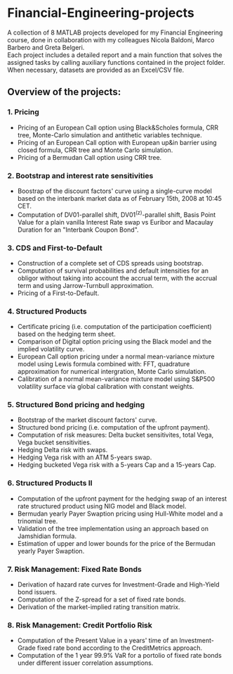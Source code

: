 # Financial-Engineering-projects
A collection of 8 MATLAB projects developed for my Financial Engineering course, done in collaboration with my colleagues Nicola Baldoni, Marco Barbero and Greta Belgeri. <br> 
Each project includes a detailed report and a main function that solves the assigned tasks by calling auxiliary functions contained in the project folder. When necessary, datasets are provided as an Excel/CSV file.

## Overview of the projects:

### 1. Pricing
   - Pricing of an European Call option using Black&Scholes formula, CRR tree, Monte-Carlo simulation and antithetic variables technique. <br> 
   - Pricing of an European Call option with European up&in barrier using closed formula, CRR     tree and Monte Carlo simulation. <br>
   - Pricing of a Bermudan Call option using CRR tree.

### 2. Bootstrap and interest rate sensitivities
   - Boostrap of the discount factors' curve using a single-curve model based on the interbank    market data as of February 15th, 2008 at 10:45 CET. <br>
   - Computation of DV01-parallel shift, DV01<sup>(z)</sup>-parallel shift, Basis Point Value for a plain vanilla Interest Rate swap vs Euribor and Macaulay Duration for an "Interbank Coupon Bond".

### 3. CDS and First-to-Default
   - Construction of a complete set of CDS spreads using bootstrap.
   - Computation of survival probabilities and default intensities for an obligor without taking into account the accrual term, with the accrual term and using Jarrow-Turnbull approximation.
   - Pricing of a First-to-Default.

### 4. Structured Products
   - Certificate pricing (i.e. computation of the participation coefficient) based on the hedging term sheet. <br>
   - Comparison of Digital option pricing using the Black model and the implied volatility curve. <br>
   - European Call option pricing under a normal mean-variance mixture model using Lewis formula combined with: FFT, quadrature approximation for numerical intergration, Monte Carlo simulation. <br>
   - Calibration of a normal mean-variance mixture model using S&P500 volatility surface via global calibration with constant weights.

### 5. Structured Bond pricing and hedging
   - Bootstrap of the market discount factors' curve. <br>
   - Structured bond pricing (i.e. computation of the upfront payment). <br>
   - Computation of risk measures: Delta bucket sensitivites, total Vega, Vega bucket sensitivities.
   - Hedging Delta risk with swaps. <br>
   - Hedging Vega risk with an ATM 5-years swap. <br>
   - Hedging bucketed Vega risk with a 5-years Cap and a 15-years Cap.

### 6. Structured Products II
   - Computation of the upfront payment for the hedging swap of an interest rate structured product using NIG model and Black model. <br>
   - Bermudan yearly Payer Swaption pricing using Hull-White model and a trinomial tree. <br>
   - Validation of the tree implementation using an approach based on Jamshidian formula. <br>
   - Estimation of upper and lower bounds for the price of the Bermudan yearly Payer Swaption.

### 7. Risk Management: Fixed Rate Bonds
   - Derivation of hazard rate curves for Investment-Grade and High-Yield bond issuers. <br>
   - Computation of the Z-spread for a set of fixed rate bonds. <br>
   - Derivation of the market-implied rating transition matrix.

### 8. Risk Management: Credit Portfolio Risk
   - Computation of the Present Value in a years' time of an Investment-Grade fixed rate bond according to the CreditMetrics approach. <br>
   - Computation of the 1 year 99.9% VaR for a portolio of fixed rate bonds under different issuer correlation assumptions.
